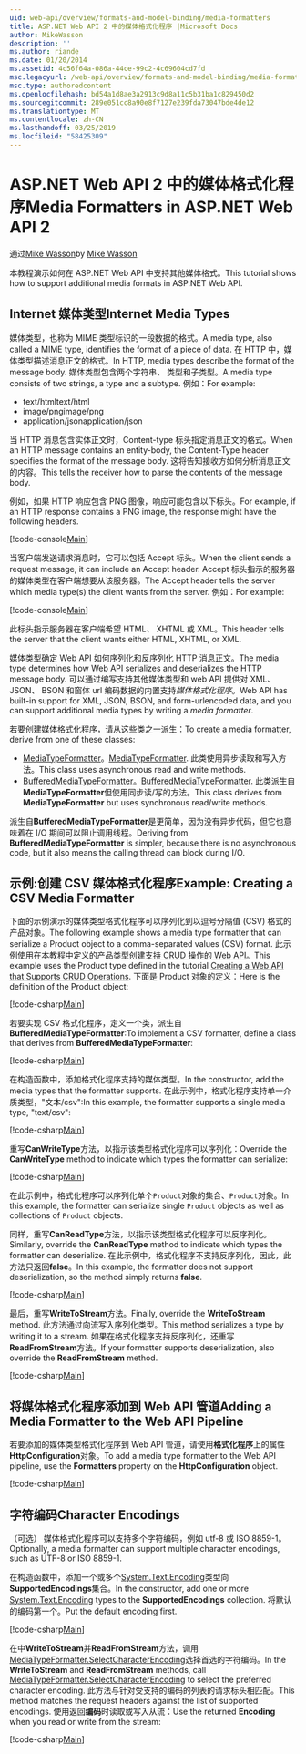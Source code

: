 ```yaml
---
uid: web-api/overview/formats-and-model-binding/media-formatters
title: ASP.NET Web API 2 中的媒体格式化程序 |Microsoft Docs
author: MikeWasson
description: ''
ms.author: riande
ms.date: 01/20/2014
ms.assetid: 4c56f64a-086a-44ce-99c2-4c69604cd7fd
msc.legacyurl: /web-api/overview/formats-and-model-binding/media-formatters
msc.type: authoredcontent
ms.openlocfilehash: bd54a1d8ae3a2913c9d8a11c5b31ba1c829450d2
ms.sourcegitcommit: 289e051cc8a90e8f7127e239fda73047bde4de12
ms.translationtype: MT
ms.contentlocale: zh-CN
ms.lasthandoff: 03/25/2019
ms.locfileid: "58425309"
---
```

<a name="media-formatters-in-aspnet-web-api-2"></a><span data-ttu-id="be1d3-102">ASP.NET Web API 2 中的媒体格式化程序</span><span class="sxs-lookup"><span data-stu-id="be1d3-102">Media Formatters in ASP.NET Web API 2</span></span>
====================
<span data-ttu-id="be1d3-103">通过[Mike Wasson](https://github.com/MikeWasson)</span><span class="sxs-lookup"><span data-stu-id="be1d3-103">by [Mike Wasson](https://github.com/MikeWasson)</span></span>

<span data-ttu-id="be1d3-104">本教程演示如何在 ASP.NET Web API 中支持其他媒体格式。</span><span class="sxs-lookup"><span data-stu-id="be1d3-104">This tutorial shows how to support additional media formats in ASP.NET Web API.</span></span>

## <a name="internet-media-types"></a><span data-ttu-id="be1d3-105">Internet 媒体类型</span><span class="sxs-lookup"><span data-stu-id="be1d3-105">Internet Media Types</span></span>

<span data-ttu-id="be1d3-106">媒体类型，也称为 MIME 类型标识的一段数据的格式。</span><span class="sxs-lookup"><span data-stu-id="be1d3-106">A media type, also called a MIME type, identifies the format of a piece of data.</span></span> <span data-ttu-id="be1d3-107">在 HTTP 中，媒体类型描述消息正文的格式。</span><span class="sxs-lookup"><span data-stu-id="be1d3-107">In HTTP, media types describe the format of the message body.</span></span> <span data-ttu-id="be1d3-108">媒体类型包含两个字符串、 类型和子类型。</span><span class="sxs-lookup"><span data-stu-id="be1d3-108">A media type consists of two strings, a type and a subtype.</span></span> <span data-ttu-id="be1d3-109">例如：</span><span class="sxs-lookup"><span data-stu-id="be1d3-109">For example:</span></span>

- <span data-ttu-id="be1d3-110">text/html</span><span class="sxs-lookup"><span data-stu-id="be1d3-110">text/html</span></span>
- <span data-ttu-id="be1d3-111">image/png</span><span class="sxs-lookup"><span data-stu-id="be1d3-111">image/png</span></span>
- <span data-ttu-id="be1d3-112">application/json</span><span class="sxs-lookup"><span data-stu-id="be1d3-112">application/json</span></span>

<span data-ttu-id="be1d3-113">当 HTTP 消息包含实体正文时，Content-type 标头指定消息正文的格式。</span><span class="sxs-lookup"><span data-stu-id="be1d3-113">When an HTTP message contains an entity-body, the Content-Type header specifies the format of the message body.</span></span> <span data-ttu-id="be1d3-114">这将告知接收方如何分析消息正文的内容。</span><span class="sxs-lookup"><span data-stu-id="be1d3-114">This tells the receiver how to parse the contents of the message body.</span></span>

<span data-ttu-id="be1d3-115">例如，如果 HTTP 响应包含 PNG 图像，响应可能包含以下标头。</span><span class="sxs-lookup"><span data-stu-id="be1d3-115">For example, if an HTTP response contains a PNG image, the response might have the following headers.</span></span>

[!code-console[Main](media-formatters/samples/sample1.cmd)]

<span data-ttu-id="be1d3-116">当客户端发送请求消息时，它可以包括 Accept 标头。</span><span class="sxs-lookup"><span data-stu-id="be1d3-116">When the client sends a request message, it can include an Accept header.</span></span> <span data-ttu-id="be1d3-117">Accept 标头指示的服务器的媒体类型在客户端想要从该服务器。</span><span class="sxs-lookup"><span data-stu-id="be1d3-117">The Accept header tells the server which media type(s) the client wants from the server.</span></span> <span data-ttu-id="be1d3-118">例如：</span><span class="sxs-lookup"><span data-stu-id="be1d3-118">For example:</span></span>

[!code-console[Main](media-formatters/samples/sample2.cmd)]

<span data-ttu-id="be1d3-119">此标头指示服务器在客户端希望 HTML、 XHTML 或 XML。</span><span class="sxs-lookup"><span data-stu-id="be1d3-119">This header tells the server that the client wants either HTML, XHTML, or XML.</span></span>

<span data-ttu-id="be1d3-120">媒体类型确定 Web API 如何序列化和反序列化 HTTP 消息正文。</span><span class="sxs-lookup"><span data-stu-id="be1d3-120">The media type determines how Web API serializes and deserializes the HTTP message body.</span></span> <span data-ttu-id="be1d3-121">可以通过编写支持其他媒体类型和 web API 提供对 XML、 JSON、 BSON 和窗体 url 编码数据的内置支持*媒体格式化程序*。</span><span class="sxs-lookup"><span data-stu-id="be1d3-121">Web API has built-in support for XML, JSON, BSON, and form-urlencoded data, and you can support additional media types by writing a *media formatter*.</span></span>

<span data-ttu-id="be1d3-122">若要创建媒体格式化程序，请从这些类之一派生：</span><span class="sxs-lookup"><span data-stu-id="be1d3-122">To create a media formatter, derive from one of these classes:</span></span>

- <span data-ttu-id="be1d3-123">[MediaTypeFormatter](https://msdn.microsoft.com/library/system.net.http.formatting.mediatypeformatter.aspx)。</span><span class="sxs-lookup"><span data-stu-id="be1d3-123">[MediaTypeFormatter](https://msdn.microsoft.com/library/system.net.http.formatting.mediatypeformatter.aspx).</span></span> <span data-ttu-id="be1d3-124">此类使用异步读取和写入方法。</span><span class="sxs-lookup"><span data-stu-id="be1d3-124">This class uses asynchronous read and write methods.</span></span>
- <span data-ttu-id="be1d3-125">[BufferedMediaTypeFormatter](https://msdn.microsoft.com/library/system.net.http.formatting.bufferedmediatypeformatter.aspx)。</span><span class="sxs-lookup"><span data-stu-id="be1d3-125">[BufferedMediaTypeFormatter](https://msdn.microsoft.com/library/system.net.http.formatting.bufferedmediatypeformatter.aspx).</span></span> <span data-ttu-id="be1d3-126">此类派生自**MediaTypeFormatter**但使用同步读/写的方法。</span><span class="sxs-lookup"><span data-stu-id="be1d3-126">This class derives from **MediaTypeFormatter** but uses synchronous read/write methods.</span></span>

<span data-ttu-id="be1d3-127">派生自**BufferedMediaTypeFormatter**是更简单，因为没有异步代码，但它也意味着在 I/O 期间可以阻止调用线程。</span><span class="sxs-lookup"><span data-stu-id="be1d3-127">Deriving from **BufferedMediaTypeFormatter** is simpler, because there is no asynchronous code, but it also means the calling thread can block during I/O.</span></span>

## <a name="example-creating-a-csv-media-formatter"></a><span data-ttu-id="be1d3-128">示例:创建 CSV 媒体格式化程序</span><span class="sxs-lookup"><span data-stu-id="be1d3-128">Example: Creating a CSV Media Formatter</span></span>

<span data-ttu-id="be1d3-129">下面的示例演示的媒体类型格式化程序可以序列化到以逗号分隔值 (CSV) 格式的产品对象。</span><span class="sxs-lookup"><span data-stu-id="be1d3-129">The following example shows a media type formatter that can serialize a Product object to a comma-separated values (CSV) format.</span></span> <span data-ttu-id="be1d3-130">此示例使用在本教程中定义的产品类型[创建支持 CRUD 操作的 Web API](../older-versions/creating-a-web-api-that-supports-crud-operations.md)。</span><span class="sxs-lookup"><span data-stu-id="be1d3-130">This example uses the Product type defined in the tutorial [Creating a Web API that Supports CRUD Operations](../older-versions/creating-a-web-api-that-supports-crud-operations.md).</span></span> <span data-ttu-id="be1d3-131">下面是 Product 对象的定义：</span><span class="sxs-lookup"><span data-stu-id="be1d3-131">Here is the definition of the Product object:</span></span>

[!code-csharp[Main](media-formatters/samples/sample3.cs)]

<span data-ttu-id="be1d3-132">若要实现 CSV 格式化程序，定义一个类，派生自**BufferedMediaTypeFormatter**:</span><span class="sxs-lookup"><span data-stu-id="be1d3-132">To implement a CSV formatter, define a class that derives from **BufferedMediaTypeFormatter**:</span></span>

[!code-csharp[Main](media-formatters/samples/sample4.cs)]

<span data-ttu-id="be1d3-133">在构造函数中，添加格式化程序支持的媒体类型。</span><span class="sxs-lookup"><span data-stu-id="be1d3-133">In the constructor, add the media types that the formatter supports.</span></span> <span data-ttu-id="be1d3-134">在此示例中，格式化程序支持单一介质类型，&quot;文本/csv&quot;:</span><span class="sxs-lookup"><span data-stu-id="be1d3-134">In this example, the formatter supports a single media type, &quot;text/csv&quot;:</span></span>

[!code-csharp[Main](media-formatters/samples/sample5.cs)]

<span data-ttu-id="be1d3-135">重写**CanWriteType**方法，以指示该类型格式化程序可以序列化：</span><span class="sxs-lookup"><span data-stu-id="be1d3-135">Override the **CanWriteType** method to indicate which types the formatter can serialize:</span></span>

[!code-csharp[Main](media-formatters/samples/sample6.cs)]

<span data-ttu-id="be1d3-136">在此示例中，格式化程序可以序列化单个`Product`对象的集合、`Product`对象。</span><span class="sxs-lookup"><span data-stu-id="be1d3-136">In this example, the formatter can serialize single `Product` objects as well as collections of `Product` objects.</span></span>

<span data-ttu-id="be1d3-137">同样，重写**CanReadType**方法，以指示该类型格式化程序可以反序列化。</span><span class="sxs-lookup"><span data-stu-id="be1d3-137">Similarly, override the **CanReadType** method to indicate which types the formatter can deserialize.</span></span> <span data-ttu-id="be1d3-138">在此示例中，格式化程序不支持反序列化，因此，此方法只返回**false**。</span><span class="sxs-lookup"><span data-stu-id="be1d3-138">In this example, the formatter does not support deserialization, so the method simply returns **false**.</span></span>

[!code-csharp[Main](media-formatters/samples/sample7.cs)]

<span data-ttu-id="be1d3-139">最后，重写**WriteToStream**方法。</span><span class="sxs-lookup"><span data-stu-id="be1d3-139">Finally, override the **WriteToStream** method.</span></span> <span data-ttu-id="be1d3-140">此方法通过向流写入序列化类型。</span><span class="sxs-lookup"><span data-stu-id="be1d3-140">This method serializes a type by writing it to a stream.</span></span> <span data-ttu-id="be1d3-141">如果在格式化程序支持反序列化，还重写**ReadFromStream**方法。</span><span class="sxs-lookup"><span data-stu-id="be1d3-141">If your formatter supports deserialization, also override the **ReadFromStream** method.</span></span>

[!code-csharp[Main](media-formatters/samples/sample8.cs)]

## <a name="adding-a-media-formatter-to-the-web-api-pipeline"></a><span data-ttu-id="be1d3-142">将媒体格式化程序添加到 Web API 管道</span><span class="sxs-lookup"><span data-stu-id="be1d3-142">Adding a Media Formatter to the Web API Pipeline</span></span>

<span data-ttu-id="be1d3-143">若要添加的媒体类型格式化程序到 Web API 管道，请使用**格式化程序**上的属性**HttpConfiguration**对象。</span><span class="sxs-lookup"><span data-stu-id="be1d3-143">To add a media type formatter to the Web API pipeline, use the **Formatters** property on the **HttpConfiguration** object.</span></span>

[!code-csharp[Main](media-formatters/samples/sample9.cs)]

## <a name="character-encodings"></a><span data-ttu-id="be1d3-144">字符编码</span><span class="sxs-lookup"><span data-stu-id="be1d3-144">Character Encodings</span></span>

<span data-ttu-id="be1d3-145">（可选） 媒体格式化程序可以支持多个字符编码，例如 utf-8 或 ISO 8859-1。</span><span class="sxs-lookup"><span data-stu-id="be1d3-145">Optionally, a media formatter can support multiple character encodings, such as UTF-8 or ISO 8859-1.</span></span>

<span data-ttu-id="be1d3-146">在构造函数中，添加一个或多个[System.Text.Encoding](https://msdn.microsoft.com/library/system.text.encoding.aspx)类型向**SupportedEncodings**集合。</span><span class="sxs-lookup"><span data-stu-id="be1d3-146">In the constructor, add one or more [System.Text.Encoding](https://msdn.microsoft.com/library/system.text.encoding.aspx) types to the **SupportedEncodings** collection.</span></span> <span data-ttu-id="be1d3-147">将默认的编码第一个。</span><span class="sxs-lookup"><span data-stu-id="be1d3-147">Put the default encoding first.</span></span>

[!code-csharp[Main](media-formatters/samples/sample10.cs?highlight=6-7)]

<span data-ttu-id="be1d3-148">在中**WriteToStream**并**ReadFromStream**方法，调用[MediaTypeFormatter.SelectCharacterEncoding](https://msdn.microsoft.com/library/hh969054.aspx)选择首选的字符编码。</span><span class="sxs-lookup"><span data-stu-id="be1d3-148">In the **WriteToStream** and **ReadFromStream** methods, call [MediaTypeFormatter.SelectCharacterEncoding](https://msdn.microsoft.com/library/hh969054.aspx) to select the preferred character encoding.</span></span> <span data-ttu-id="be1d3-149">此方法与针对受支持的编码的列表的请求标头相匹配。</span><span class="sxs-lookup"><span data-stu-id="be1d3-149">This method matches the request headers against the list of supported encodings.</span></span> <span data-ttu-id="be1d3-150">使用返回**编码**时读取或写入从流：</span><span class="sxs-lookup"><span data-stu-id="be1d3-150">Use the returned **Encoding** when you read or write from the stream:</span></span>

[!code-csharp[Main](media-formatters/samples/sample11.cs?highlight=3,5)]
